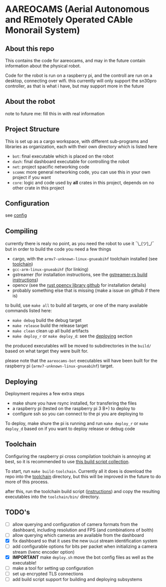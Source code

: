 # AAREOCAMS (Aerial Autonomous and REmotely Operated CAble Monorail System)

## About this repo

This contains the code for aareocams, and may in the future contain information about the physical robot.

Code for the robot is run on a raspberry pi, and the controll are run on a desktop, connecting over wifi.
this currently will only support the sn30pro controller, as that is what i have, but may support more in the future

## About the robot

note to future me: fill this in with real information

## Project Structure

This is set up as a cargo workspace, with different sub-programs and libraries as organization, each with their own directory which is listed here

- `bot`: final executable which is placed on the robot
- `dash`: final dashboard executable for controlling the robot
- `net`: project spacific networking code
- `scomm`: more general networking code, you can use this in your own project if you want
- `core`: logic and code used by **all** crates in this project, depends on no other crate in this project

## Configuration

see [config](config/README.md)

## Compiling

currently there is realy no point, as you need the robot to use it ¯\\\_(ツ)_/¯ but in order to build the code you need a few things

- cargo, with the `armv7-unknown-linux-gnueabihf` toolchain installed (see [toolchain](##Toolchain))
- `gcc-arm-linux-gnueabihf` (for linking)
- gstreamer (for installation instructions, see the [gstreamer-rs build instructions](https://github.com/sdroege/gstreamer-rs#installation))
- opencv (see the [rust opencv library github](https://github.com/twistedfall/opencv-rust) for installation details)
- probably something else that is missing (make a issue on github if there is)

to build, use `make all` to build all targets, or one of the many available commands listed here:

- `make debug` build the debug target
- `make release` build the release target
- `make clean` clean up all build artifacts
- `make deploy_r` or `make deploy_d`: see the [deploying](##Deploying) section

the produced executables will be moved to subdirectories in the `build/` based on what target they were built for.

please note that the `aareocams-bot` executables will have been built for the raspberry pi (`armv7-unknown-linux-gnueabihf`) target.

## Deploying

Deployment requires a few extra steps

- make shure you have rsync installed, for transfering the files
- a raspberry pi (tested on the raspberry pi 3 B+) to deploy to
- configure ssh so you can connect to the pi you are deploying to

To deploy, make shure the pi is running and run `make deploy_r` or `make deploy_d` based on if you want to deploy release or debug code

## Toolchain

Configuring the raspberry pi cross compilation toolchain is annoying at best, so it is recommended to use [this build script collection](https://github.com/abhiTronix/raspberry-pi-cross-compilers).

To start, run `make build-toolchain`. Currently all it does is download the repo into the [toolchain](toolchain) directory, but this will be improved in the future to do more of this process.

after this, run the toolchain build script ([instructions](toolchain/raspberry-pi-cross-compilers/build-scripts/README.md)) and copy the resulting executables into the `toolchain/bin/` directory.

## TODO's

- [ ] allow querying and configuration of camera formats from the dashboard, including resolution and FPS (and combinations of bolth)
- [ ] allow querying which cameras are available from the dashboard
- [x] fix dashboard so that it uses the new `Uuid` stream identification system
- [ ] add configurable options for bits per packet when initializing a camera stream (lvenc encoder option)
- [x] **IMPORTANT** make `deploy.sh` move the bot config files as well as the executable!
- [ ] make a tool for setting up configuration
- [ ] set up encrypted TLS connections
- [ ] add build script support for building and deploying subsystems
